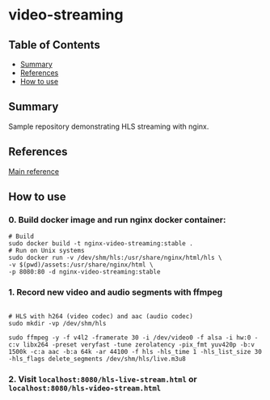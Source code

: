 # video-streaming

## Table of Contents

- [Summary](#summary)
- [References](#references)
- [How to use](#how-to-use)


## Summary

Sample repository demonstrating HLS streaming with nginx.

## References

[Main reference](https://www.codeinsideout.com/blog/pi/stream-ffmpeg-hls-dash/#create-video-chunks)

## How to use

### 0. Build docker image and run nginx docker container:

```
# Build 
sudo docker build -t nginx-video-streaming:stable .
# Run on Unix systems
sudo docker run -v /dev/shm/hls:/usr/share/nginx/html/hls \
-v $(pwd)/assets:/usr/share/nginx/html \
-p 8080:80 -d nginx-video-streaming:stable
```

### 1. Record new video and audio segments with ffmpeg 

```

# HLS with h264 (video codec) and aac (audio codec)
sudo mkdir -vp /dev/shm/hls

sudo ffmpeg -y -f v4l2 -framerate 30 -i /dev/video0 -f alsa -i hw:0 -c:v libx264 -preset veryfast -tune zerolatency -pix_fmt yuv420p -b:v 1500k -c:a aac -b:a 64k -ar 44100 -f hls -hls_time 1 -hls_list_size 30 -hls_flags delete_segments /dev/shm/hls/live.m3u8
```
### 2. Visit `localhost:8080/hls-live-stream.html` or `localhost:8080/hls-video-stream.html`